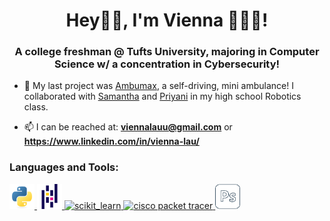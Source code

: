 <h1 align="center">Hey👋🏻, I'm Vienna 👩🏻‍💻!</h1>
<h3 align="center">A college freshman @ Tufts University, majoring in Computer Science w/ a concentration in Cybersecurity! </h3>

- 📡 My last project was [Ambumax](https://github.com/viennalau/ambumax), a self-driving, mini ambulance! I collaborated with [Samantha](https://github.com/samanthadiggs) and [Priyani](https://github.com/priyanirawal) in my high school Robotics class.

- 📫 I can be reached at: **viennalauu@gmail.com** or **https://www.linkedin.com/in/vienna-lau/**

<h3 align="left">Languages and Tools:</h3>
<p align="left"> <a href="https://www.python.org" target="_blank" rel="noreferrer"> <img src="https://raw.githubusercontent.com/devicons/devicon/master/icons/python/python-original.svg" alt="python" width="40" height="40"/> <a href="https://pandas.pydata.org/" target="_blank" rel="noreferrer"> <img src="https://raw.githubusercontent.com/devicons/devicon/2ae2a900d2f041da66e950e4d48052658d850630/icons/pandas/pandas-original.svg" alt="pandas" width="40" height="40"/> </a> </a> <a href="https://scikit-learn.org/" target="_blank" rel="noreferrer"> <img src="https://upload.wikimedia.org/wikipedia/commons/0/05/Scikit_learn_logo_small.svg" alt="scikit_learn" width="40" height="40"/> <a href="https://www.netacad.com/courses/packet-tracer" target="_blank" rel="noreferrer"> <img src="https://img.utdstc.com/icon/721/e38/721e3824a87ba439cbd2e9e2357e678ba46d5d249cf52fd39a9dc90de7d37b28:100" alt="cisco packet tracer" width="40" height="40"/> </a> </a> <a href="https://www.photoshop.com/en" target="_blank" rel="noreferrer"> <img src="https://raw.githubusercontent.com/devicons/devicon/master/icons/photoshop/photoshop-line.svg" alt="photoshop" width="40" height="40"/> </a>  </p>
